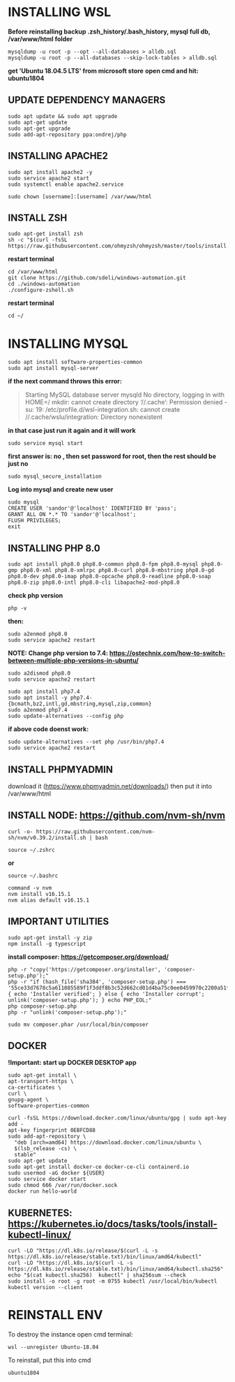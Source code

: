 # INSTALLING WSL

__Before reinstalling backup .zsh_history/.bash_history, mysql full db, /var/www/html folder__

    mysqldump -u root -p --opt --all-databases > alldb.sql
    mysqldump -u root -p --all-databases --skip-lock-tables > alldb.sql

__get 'Ubuntu 18.04.5 LTS' from microsoft store__
__open cmd and hit: ubuntu1804__
 
## UPDATE DEPENDENCY MANAGERS

    sudo apt update && sudo apt upgrade
    sudo apt-get update
    sudo apt-get upgrade
    sudo add-apt-repository ppa:ondrej/php


## INSTALLING APACHE2

    sudo apt install apache2 -y
    sudo service apache2 start
    sudo systemctl enable apache2.service
    
    sudo chown [username]:[username] /var/www/html

## INSTALL ZSH
    sudo apt-get install zsh
    sh -c "$(curl -fsSL https://raw.githubusercontent.com/ohmyzsh/ohmyzsh/master/tools/install.sh)"

__restart terminal__

    cd /var/www/html
    git clone https://github.com/sdeli/windows-automation.git
    cd ./windows-automation
    ./configure-zshell.sh

__restart terminal__

    cd ~/

# INSTALLING MYSQL
    sudo apt install software-properties-common
    sudo apt install mysql-server
 
__if the next command throws this error:__
> Starting MySQL database server mysqld No directory, logging in with HOME=/ 
mkdir: cannot create directory ‘//.cache’: Permission denied
-su: 19: /etc/profile.d/wsl-integration.sh: cannot create //.cache/wslu/integration: Directory nonexistent

__in that case just run it again and it will work__

    sudo service mysql start
 
__first answer is: no , then set password for root, then the rest should be just no__

    sudo mysql_secure_installation
 
__Log into mysql and create new user__

    sudo mysql
    CREATE USER 'sandor'@'localhost' IDENTIFIED BY 'pass';
    GRANT ALL ON *.* TO 'sandor'@'localhost';
    FLUSH PRIVILEGES;
    exit
 
 ## INSTALLING PHP 8.0
    sudo apt install php8.0 php8.0-common php8.0-fpm php8.0-mysql php8.0-gmp php8.0-xml php8.0-xmlrpc php8.0-curl php8.0-mbstring php8.0-gd php8.0-dev php8.0-imap php8.0-opcache php8.0-readline php8.0-soap php8.0-zip php8.0-intl php8.0-cli libapache2-mod-php8.0

__check php version__

    php -v

__then:__

    sudo a2enmod php8.0
    sudo service apache2 restart
 
__NOTE: Change php version to 7.4: https://ostechnix.com/how-to-switch-between-multiple-php-versions-in-ubuntu/__

    sudo a2dismod php8.0
    sudo service apache2 restart

    sudo apt install php7.4
    sudo apt install -y php7.4-{bcmath,bz2,intl,gd,mbstring,mysql,zip,common}
    sudo a2enmod php7.4
    sudo update-alternatives --config php

__if above code doenst work:__

    sudo update-alternatives --set php /usr/bin/php7.4
    sudo service apache2 restart

## INSTALL PHPMYADMIN
download it (https://www.phpmyadmin.net/downloads/) then put it into /var/www/html

## INSTALL NODE: https://github.com/nvm-sh/nvm

    curl -o- https://raw.githubusercontent.com/nvm-sh/nvm/v0.39.2/install.sh | bash

    source ~/.zshrc
__or__

    source ~/.bashrc

    command -v nvm
    nvm install v16.15.1
    nvm alias default v16.15.1
 
## IMPORTANT UTILITIES
    sudo apt-get install -y zip
    npm install -g typescript
 
__install composer: https://getcomposer.org/download/__

    php -r "copy('https://getcomposer.org/installer', 'composer-setup.php');"
    php -r "if (hash_file('sha384', 'composer-setup.php') === '55ce33d7678c5a611085589f1f3ddf8b3c52d662cd01d4ba75c0ee0459970c2200a51f492d557530c71c15d8dba01eae') { echo 'Installer verified'; } else { echo 'Installer corrupt'; unlink('composer-setup.php'); } echo PHP_EOL;"
    php composer-setup.php
    php -r "unlink('composer-setup.php');"

    sudo mv composer.phar /usr/local/bin/composer

## DOCKER
__!Important: start up DOCKER DESKTOP app__

    sudo apt-get install \
    apt-transport-https \
    ca-certificates \
    curl \
    gnupg-agent \
    software-properties-common

    curl -fsSL https://download.docker.com/linux/ubuntu/gpg | sudo apt-key add -
    apt-key fingerprint 0EBFCD88
    sudo add-apt-repository \
      "deb [arch=amd64] https://download.docker.com/linux/ubuntu \
      $(lsb_release -cs) \
      stable"
    sudo apt-get update
    sudo apt-get install docker-ce docker-ce-cli containerd.io
    sudo usermod -aG docker ${USER}
    sudo service docker start
    sudo chmod 666 /var/run/docker.sock
    docker run hello-world

## KUBERNETES: https://kubernetes.io/docs/tasks/tools/install-kubectl-linux/
    curl -LO "https://dl.k8s.io/release/$(curl -L -s https://dl.k8s.io/release/stable.txt)/bin/linux/amd64/kubectl"
    curl -LO "https://dl.k8s.io/$(curl -L -s https://dl.k8s.io/release/stable.txt)/bin/linux/amd64/kubectl.sha256"
    echo "$(cat kubectl.sha256)  kubectl" | sha256sum --check
    sudo install -o root -g root -m 0755 kubectl /usr/local/bin/kubectl
    kubectl version --client

# REINSTALL ENV
To destroy the instance open cmd terminal:

    wsl --unregister Ubuntu-18.04
 
To reinstall, put this into cmd

    ubuntu1804